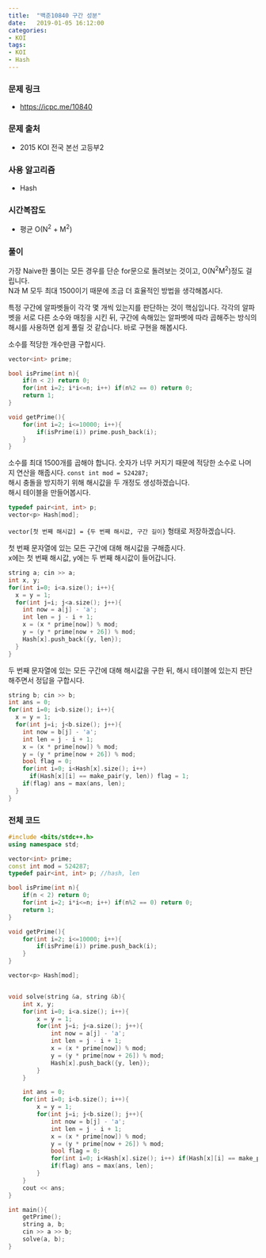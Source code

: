 ```yaml
---
title:  "백준10840 구간 성분"
date:   2019-01-05 16:12:00
categories:
- KOI
tags:
- KOI
- Hash
---
```


### 문제 링크
* https://icpc.me/10840

### 문제 출처
* 2015 KOI 전국 본선 고등부2

### 사용 알고리즘
* Hash

### 시간복잡도
* 평균 O(N<sup>2</sup> + M<sup>2</sup>)

### 풀이
가장 Naive한 풀이는 모든 경우를 단순 for문으로 돌려보는 것이고, O(N<sup>2</sup>M<sup>2</sup>)정도 걸립니다.<br>
N과 M 모두 최대 1500이기 때문에 조금 더 효율적인 방법을 생각해봅시다.

특정 구간에 알파벳들이 각각 몇 개씩 있는지를 판단하는 것이 핵심입니다. 각각의 알파벳을 서로 다른 소수와 매칭을 시킨 뒤, 구간에 속해있는 알파벳에 따라 곱해주는 방식의 해시를 사용하면 쉽게 풀릴 것 같습니다. 바로 구현을 해봅시다.

소수를 적당한 개수만큼 구합시다.
```cpp
vector<int> prime;

bool isPrime(int n){
	if(n < 2) return 0;
	for(int i=2; i*i<=n; i++) if(n%2 == 0) return 0;
	return 1;
}

void getPrime(){
	for(int i=2; i<=10000; i++){
		if(isPrime(i)) prime.push_back(i);
	}
}
```
소수를 최대 1500개를 곱해야 합니다. 숫자가 너무 커지기 때문에 적당한 소수로 나머지 연산을 해줍시다. `const int mod = 524287;`<br>
해시 충돌을 방지하기 위해 해시값을 두 개정도 생성하겠습니다.<br>
해시 테이블을 만들어봅시다.
```cpp
typedef pair<int, int> p;
vector<p> Hash[mod];
```
`vector[첫 번째 해시값] = {두 번째 해시값, 구간 길이}` 형태로 저장하겠습니다.

첫 번째 문자열에 있는 모든 구간에 대해 해시값을 구해줍시다.<br>
x에는 첫 번째 해시값, y에는 두 번째 해시값이 들어갑니다.
```cpp
string a; cin >> a;
int x, y;
for(int i=0; i<a.size(); i++){
  x = y = 1;
  for(int j=i; j<a.size(); j++){
    int now = a[j] - 'a';
    int len = j - i + 1;
    x = (x * prime[now]) % mod;
    y = (y * prime[now + 26]) % mod;
    Hash[x].push_back({y, len});
  }
}
```
두 번째 문자열에 있는 모든 구간에 대해 해시값을 구한 뒤, 해시 테이블에 있는지 판단해주면서 정답을 구합시다.
```cpp
string b; cin >> b;
int ans = 0;
for(int i=0; i<b.size(); i++){
  x = y = 1;
  for(int j=i; j<b.size(); j++){
    int now = b[j] - 'a';
    int len = j - i + 1;
    x = (x * prime[now]) % mod;
    y = (y * prime[now + 26]) % mod;
    bool flag = 0;
    for(int i=0; i<Hash[x].size(); i++)
      if(Hash[x][i] == make_pair(y, len)) flag = 1;
    if(flag) ans = max(ans, len);
  }
}
```

### 전체 코드
```cpp
#include <bits/stdc++.h>
using namespace std;

vector<int> prime;
const int mod = 524287;
typedef pair<int, int> p; //hash, len

bool isPrime(int n){
	if(n < 2) return 0;
	for(int i=2; i*i<=n; i++) if(n%2 == 0) return 0;
	return 1;
}

void getPrime(){
	for(int i=2; i<=10000; i++){
		if(isPrime(i)) prime.push_back(i);
	}
}

vector<p> Hash[mod];


void solve(string &a, string &b){
	int x, y;
	for(int i=0; i<a.size(); i++){
		x = y = 1;
		for(int j=i; j<a.size(); j++){
			int now = a[j] - 'a';
			int len = j - i + 1;
			x = (x * prime[now]) % mod;
			y = (y * prime[now + 26]) % mod;
			Hash[x].push_back({y, len});
		}
	}

	int ans = 0;
	for(int i=0; i<b.size(); i++){
		x = y = 1;
		for(int j=i; j<b.size(); j++){
			int now = b[j] - 'a';
			int len = j - i + 1;
			x = (x * prime[now]) % mod;
			y = (y * prime[now + 26]) % mod;
            bool flag = 0;
            for(int i=0; i<Hash[x].size(); i++) if(Hash[x][i] == make_pair(y, len)) flag = 1;
			if(flag) ans = max(ans, len);
		}
	}
	cout << ans;
}

int main(){
	getPrime();
	string a, b;
	cin >> a >> b;
	solve(a, b);
}
```
